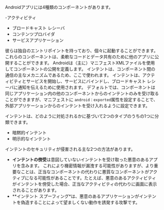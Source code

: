 
Androidアプリには4種類のコンポーネントがあります。

-アクティビティ
- ブロードキャスト レシーバ
- コンテンツプロバイダ
- サービスアプリケーション

彼らは独自のエントリポイントを持っており、個々に起動することができます。
これらのコンポーネントは、柔軟なコードとデータ共有のために他のアプリに公開することができます。 
Androidは（主に）マニフェストXMLファイルを使用してコンポーネントの公開を定義します。
インテントは、コンポーネント間の通信の主なメカニズムであるため、ここで使われます。
インテントは、アクティビティとサービスを開始し、サービスにバインドし、ブロードキャスト レシーバに通知を伝えるために使用されます。
デフォルトでは、コンポーネントは同じアプリケーション内の他のコンポーネントからのインテントのみを受け取ることができますが、マニフェストに `android：exported`属性を設定することで、外部アプリケーションからのインテントを受け入れるように設定できます。

インテントは、どのように対処されるかに基づいて2つのタイプのうちの1つに分類できます。

- 暗黙的インテント
- 明示的なインテント

インテントのセキュリティが侵害される主な2つの方法があります。

- **インテントの傍受**は意図していないインテントを受け取った悪意のあるアプリを含みます。
これにより機密情報が漏洩する可能性がありますが、より重要なことは、正当なコンポーネントの代わりに悪質なコンポーネントがアクティブになる可能性があることです。たとえば、悪意のあるアクティビティがインテントを傍受した場合、正当なアクティビティの代わりに画面に表示されることがあります。
- **インテント スプーフィング*は、悪意のあるアプリケーションがインテントを偽造することによって望ましくない動作を誘発する攻撃です。

